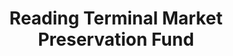 ---
layout: repo
title: "Reading Terminal Market Preservation Fund"
id: 14796
permalink: repos/14796/
---